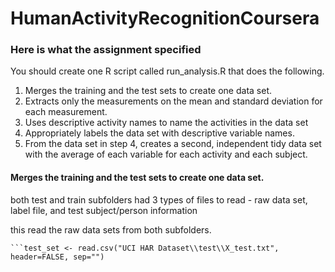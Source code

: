 # HumanActivityRecognitionCoursera

### Here is what the assignment specified

You should create one R script called run_analysis.R that does the following.

1. Merges the training and the test sets to create one data set.
2. Extracts only the measurements on the mean and standard deviation for each measurement.
3. Uses descriptive activity names to name the activities in the data set
4. Appropriately labels the data set with descriptive variable names.
5. From the data set in step 4, creates a second, independent tidy data set with the average of each variable for each activity and each subject.

#### Merges the training and the test sets to create one data set.
both test and train subfolders had 3 types of files to read - raw data set, label file, and test subject/person information

this read the raw data sets from both subfolders.
```training_set <- read.csv("UCI HAR Dataset\\train\\X_train.txt", header=FALSE, sep="")
```test_set <- read.csv("UCI HAR Dataset\\test\\X_test.txt", header=FALSE, sep="")

